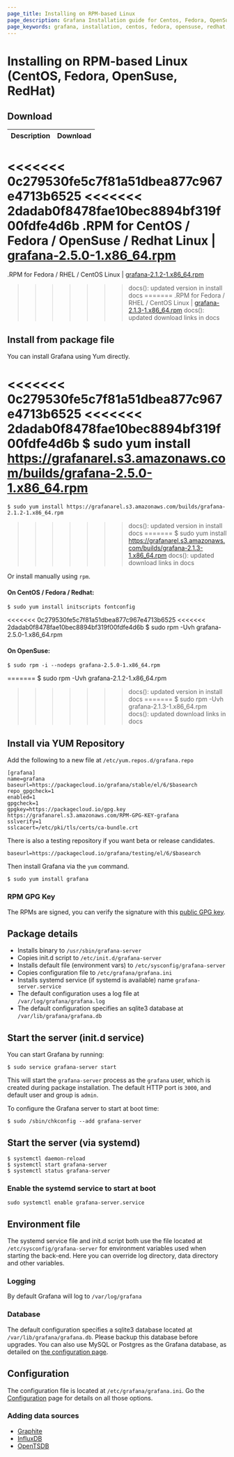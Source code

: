 ```yaml
---
page_title: Installing on RPM-based Linux
page_description: Grafana Installation guide for Centos, Fedora, OpenSuse, Redhat.
page_keywords: grafana, installation, centos, fedora, opensuse, redhat, guide
---
```


# Installing on RPM-based Linux (CentOS, Fedora, OpenSuse, RedHat)

## Download

Description | Download
------------ | -------------
<<<<<<< 0c279530fe5c7f81a51dbea877c967e4713b6525
<<<<<<< 2dadab0f8478fae10bec8894bf319f00fdfe4d6b
.RPM for CentOS / Fedora / OpenSuse / Redhat Linux | [grafana-2.5.0-1.x86_64.rpm](https://grafanarel.s3.amazonaws.com/builds/grafana-2.5.0-1.x86_64.rpm)
=======
.RPM for Fedora / RHEL / CentOS Linux | [grafana-2.1.2-1.x86_64.rpm](https://grafanarel.s3.amazonaws.com/builds/grafana-2.1.2-1.x86_64.rpm)
>>>>>>> docs(): updated version in install docs
=======
.RPM for Fedora / RHEL / CentOS Linux | [grafana-2.1.3-1.x86_64.rpm](https://grafanarel.s3.amazonaws.com/builds/grafana-2.1.3-1.x86_64.rpm)
>>>>>>> docs(): updated download links in docs

## Install from package file

You can install Grafana using Yum directly.

<<<<<<< 0c279530fe5c7f81a51dbea877c967e4713b6525
<<<<<<< 2dadab0f8478fae10bec8894bf319f00fdfe4d6b
    $ sudo yum install https://grafanarel.s3.amazonaws.com/builds/grafana-2.5.0-1.x86_64.rpm
=======
    $ sudo yum install https://grafanarel.s3.amazonaws.com/builds/grafana-2.1.2-1.x86_64.rpm
>>>>>>> docs(): updated version in install docs
=======
    $ sudo yum install https://grafanarel.s3.amazonaws.com/builds/grafana-2.1.3-1.x86_64.rpm
>>>>>>> docs(): updated download links in docs

Or install manually using `rpm`.

#### On CentOS / Fedora / Redhat:

    $ sudo yum install initscripts fontconfig
<<<<<<< 0c279530fe5c7f81a51dbea877c967e4713b6525
<<<<<<< 2dadab0f8478fae10bec8894bf319f00fdfe4d6b
    $ sudo rpm -Uvh grafana-2.5.0-1.x86_64.rpm

#### On OpenSuse:

    $ sudo rpm -i --nodeps grafana-2.5.0-1.x86_64.rpm
=======
    $ sudo rpm -Uvh grafana-2.1.2-1.x86_64.rpm
>>>>>>> docs(): updated version in install docs
=======
    $ sudo rpm -Uvh grafana-2.1.3-1.x86_64.rpm
>>>>>>> docs(): updated download links in docs

## Install via YUM Repository

Add the following to a new file at `/etc/yum.repos.d/grafana.repo`

    [grafana]
    name=grafana
    baseurl=https://packagecloud.io/grafana/stable/el/6/$basearch
    repo_gpgcheck=1
    enabled=1
    gpgcheck=1
    gpgkey=https://packagecloud.io/gpg.key https://grafanarel.s3.amazonaws.com/RPM-GPG-KEY-grafana
    sslverify=1
    sslcacert=/etc/pki/tls/certs/ca-bundle.crt

There is also a testing repository if you want beta or release
candidates.

    baseurl=https://packagecloud.io/grafana/testing/el/6/$basearch

Then install Grafana via the `yum` command.

    $ sudo yum install grafana

### RPM GPG Key

The RPMs are signed, you can verify the signature with this [public GPG
key](https://grafanarel.s3.amazonaws.com/RPM-GPG-KEY-grafana).

## Package details

- Installs binary to `/usr/sbin/grafana-server`
- Copies init.d script to `/etc/init.d/grafana-server`
- Installs default file (environment vars) to `/etc/sysconfig/grafana-server`
- Copies configuration file to `/etc/grafana/grafana.ini`
- Installs systemd service (if systemd is available) name `grafana-server.service`
- The default configuration uses a log file at `/var/log/grafana/grafana.log`
- The default configuration specifies an sqlite3 database at `/var/lib/grafana/grafana.db`

## Start the server (init.d service)

You can start Grafana by running:

    $ sudo service grafana-server start

This will start the `grafana-server` process as the `grafana` user,
which is created during package installation. The default HTTP port is
`3000`, and default user and group is `admin`.

To configure the Grafana server to start at boot time:

    $ sudo /sbin/chkconfig --add grafana-server

## Start the server (via systemd)

    $ systemctl daemon-reload
    $ systemctl start grafana-server
    $ systemctl status grafana-server

### Enable the systemd service to start at boot

    sudo systemctl enable grafana-server.service

## Environment file

The systemd service file and init.d script both use the file located at
`/etc/sysconfig/grafana-server` for environment variables used when
starting the back-end. Here you can override log directory, data
directory and other variables.

### Logging

By default Grafana will log to `/var/log/grafana`

### Database

The default configuration specifies a sqlite3 database located at
`/var/lib/grafana/grafana.db`. Please backup this database before
upgrades. You can also use MySQL or Postgres as the Grafana database, as detailed on [the configuration page](configuration.md#database).

## Configuration

The configuration file is located at `/etc/grafana/grafana.ini`.  Go the
[Configuration](/installation/configuration) page for details on all
those options.

### Adding data sources

- [Graphite](../datasources/graphite.md)
- [InfluxDB](../datasources/influxdb.md)
- [OpenTSDB](../datasources/opentsdb.md)


